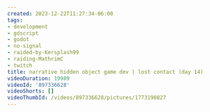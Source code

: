 ```yaml
---
created: 2023-12-22T11:27:34-06:00
tags:
- development
- gdscript
- godot
- no-signal
- raided-by-Kersplash99
- raiding-MathrimC
- twitch
title: narrative hidden object game dev | lost contact (day 14)
videoDuration: 19989
videoId: '897336628'
videoShorts: []
videoThumbId: /videos/897336628/pictures/1773190827
---
```

